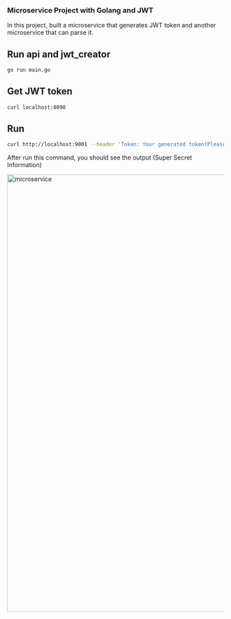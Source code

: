 ### Microservice Project with Golang and JWT

In this project, built a microservice that generates JWT token and another microservice that can parse it.

## Run api and jwt_creator

```bash
go run main.go
```
## Get JWT token

```bash
curl localhost:8090
```

## Run

```bash
curl http://localhost:9001 --header 'Token: Your generated token(Please paste your token with one space at the begining)'
```

After run this command, you should see the output (Super Secret Information)

<img width="1018" alt="microservice" src="https://user-images.githubusercontent.com/63977569/188915319-1851fc80-a4f1-42b7-ba80-db0b3a52a753.png">
